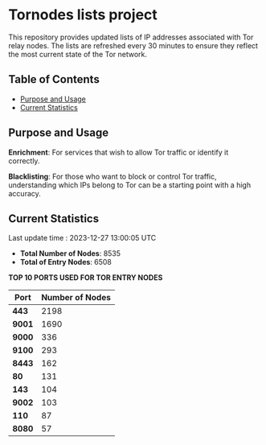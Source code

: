 # Tornodes lists project

This repository provides updated lists of IP addresses associated with Tor relay nodes. The lists are refreshed every 30 minutes to ensure they reflect the most current state of the Tor network.

## Table of Contents

- [Purpose and Usage](#purpose-and-usage)
- [Current Statistics](#current-statistics)


## Purpose and Usage

**Enrichment**: For services that wish to allow Tor traffic or identify it correctly.

**Blacklisting**: For those who want to block or control Tor traffic, understanding which IPs belong to Tor can be a starting point with a high accuracy.

## Current Statistics

Last update time : 2023-12-27 13:00:05 UTC

- **Total Number of Nodes**: 8535
- **Total of Entry Nodes**: 6508

**TOP 10 PORTS USED FOR TOR ENTRY NODES**

| **Port** | **Number of Nodes** |
|------|-----------------|
| **443**   | 2198  |
| **9001**   | 1690  |
| **9000**   | 336  |
| **9100**   | 293  |
| **8443**   | 162  |
| **80**   | 131  |
| **143**   | 104  |
| **9002**   | 103  |
| **110**   | 87  |
| **8080**   | 57  |

